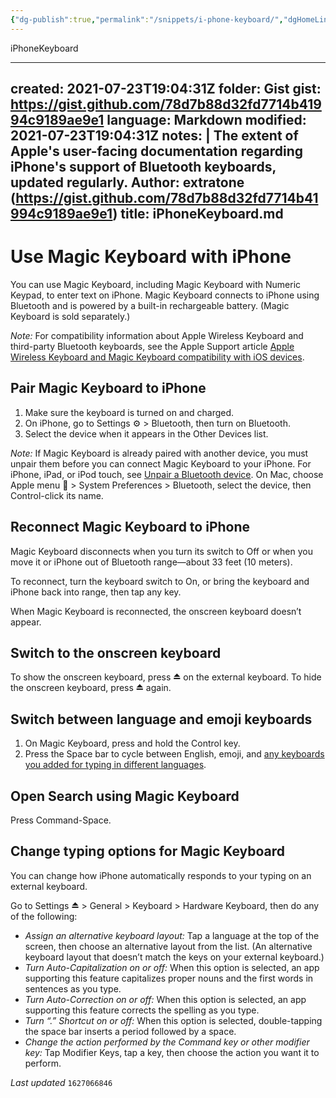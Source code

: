 ```yaml
---
{"dg-publish":true,"permalink":"/snippets/i-phone-keyboard/","dgHomeLink":true,"dgPassFrontmatter":false}
---
```


iPhoneKeyboard

---
created: 2021-07-23T19:04:31Z
folder: Gist
gist: https://gist.github.com/78d7b88d32fd7714b41994c9189ae9e1
language: Markdown
modified: 2021-07-23T19:04:31Z
notes: |
    The extent of Apple's user-facing documentation regarding iPhone's support of Bluetooth keyboards, updated regularly.
    Author: extratone (https://gist.github.com/78d7b88d32fd7714b41994c9189ae9e1)
title: iPhoneKeyboard.md
---

# Use Magic Keyboard with iPhone

You can use Magic Keyboard, including Magic Keyboard with Numeric Keypad, to enter text on iPhone. Magic Keyboard connects to iPhone using Bluetooth and is powered by a built-in rechargeable battery. (Magic Keyboard is sold separately.)

*Note:* For compatibility information about Apple Wireless Keyboard and third-party Bluetooth keyboards, see the Apple Support article [Apple Wireless Keyboard and Magic Keyboard compatibility with iOS devices](https://support.apple.com/HT202041).

## Pair Magic Keyboard to iPhone

1. Make sure the keyboard is turned on and charged.
2. On iPhone, go to Settings ⚙︎ > Bluetooth, then turn on Bluetooth.
3. Select the device when it appears in the Other Devices list.

*Note:* If Magic Keyboard is already paired with another device, you must unpair them before you can connect Magic Keyboard to your iPhone. For iPhone, iPad, or iPod touch, see [Unpair a Bluetooth device](https://support.apple.com/guide/iphone/use-other-bluetooth-headphones-iph3c50f191/14.0/ios/14.0#iph8f62615e0). On Mac, choose Apple menu 🍎 > System Preferences > Bluetooth, select the device, then Control-click its name.

## Reconnect Magic Keyboard to iPhone

Magic Keyboard disconnects when you turn its switch to Off or when you move it or iPhone out of Bluetooth range—about 33 feet (10 meters).

To reconnect, turn the keyboard switch to On, or bring the keyboard and iPhone back into range, then tap any key.

When Magic Keyboard is reconnected, the onscreen keyboard doesn’t appear.

## Switch to the onscreen keyboard

To show the onscreen keyboard, press ⏏︎ on the external keyboard. To hide the onscreen keyboard, press ⏏︎ again.

## Switch between language and emoji keyboards

1. On Magic Keyboard, press and hold the Control key.
2. Press the Space bar to cycle between English, emoji, and [any keyboards you added for typing in different languages](https://support.apple.com/guide/iphone/add-or-change-keyboards-iph73b71eb/14.0/ios/14.0).

## Open Search using Magic Keyboard

Press Command-Space.

## Change typing options for Magic Keyboard

You can change how iPhone automatically responds to your typing on an external keyboard.

Go to Settings ⏏︎ > General > Keyboard > Hardware Keyboard, then do any of the following:

* *Assign an alternative keyboard layout:* Tap a language at the top of the screen, then choose an alternative layout from the list. (An alternative keyboard layout that doesn’t match the keys on your external keyboard.)
* *Turn Auto-Capitalization on or off:* When this option is selected, an app supporting this feature capitalizes proper nouns and the first words in sentences as you type.
* *Turn Auto-Correction on or off:* When this option is selected, an app supporting this feature corrects the spelling as you type.
* *Turn “.” Shortcut on or off:* When this option is selected, double-tapping the space bar inserts a period followed by a space.
* *Change the action performed by the Command key or other modifier key:* Tap Modifier Keys, tap a key, then choose the action you want it to perform.

*Last updated* `1627066846`